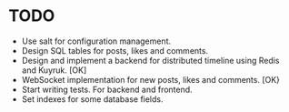TODO
====

* Use salt for configuration management.
* Design SQL tables for posts, likes and comments.
* Design and implement a backend for distributed 
  timeline using Redis and Kuyruk. [OK]
* WebSocket implementation for new posts, likes and comments. [OK}
* Start writing tests. For backend and frontend.
* Set indexes for some database fields.
